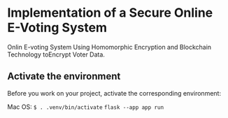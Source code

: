 # Implementation of a Secure Online E-Voting System

Onlin E-voting System Using Homomorphic Encryption and Blockchain Technology toEncrypt Voter Data.

## Activate the environment

Before you work on your project, activate the corresponding environment:

Mac OS:
`$ . .venv/bin/activate`
`flask --app app run`
